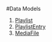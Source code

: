 #Data Models                                               
1. [Playlist](./playlist/#playlist)
2. [PlaylistEntry](./playlist/#playlistentry)
3. [MediaFile](./mediafile/#mediafile)